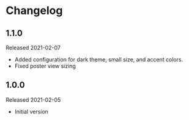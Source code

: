 # Changelog

## 1.1.0

Released 2021-02-07

-   Added configuration for dark theme, small size, and accent colors.
-   Fixed poster view sizing

## 1.0.0

Released 2021-02-05

-   Initial version
